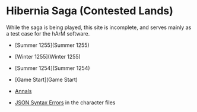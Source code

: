 # Hibernia Saga (Contested Lands)

While the saga is being played, this site is incomplete, and serves mainly as a test case for the hArM software.

+ [Summer 1255](Summer 1255)
+ [Winter 1255](Winter 1255)
+ [Summer 1254](Summer 1254)
+ [Game Start](Game Start)

+ [Annals](Annals)

+ [JSON Syntax Errors](syntaxcheck.txt) in the character files
